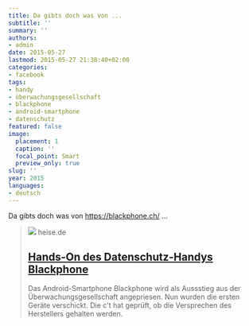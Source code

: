 ```yaml
---
title: Da gibts doch was von ...
subtitle: ''
summary: ''
authors:
- admin
date: 2015-05-27
lastmod: 2015-05-27 21:38:40+02:00
categories:
- facebook
tags:
- handy
- überwachungsgesellschaft
- blackphone
- android-smartphone
- datenschutz
featured: false
image:
  placement: 1
  caption: ''
  focal_point: Smart
  preview_only: true
slug: ''
year: 2015
languages:
- deutsch
---
```


Da gibts doch was von https://blackphone.ch/ ...
> [![](https://heise.cloudimg.io/bound/1200x1200/q85.png-lossy-85.webp-lossy-85.foil1/_www-heise-de_/ct/icons/ct_facebook_social_graph.png)](http://www.heise.de/ct/artikel/Hands-On-des-Datenschutz-Handys-Blackphone-2249313.html)
> heise.de
> ## [Hands-On des Datenschutz-Handys Blackphone](http://www.heise.de/ct/artikel/Hands-On-des-Datenschutz-Handys-Blackphone-2249313.html)
>
>Das Android-Smartphone Blackphone wird als Aussstieg aus der Überwachungsgesellschaft angepriesen. Nun wurden die ersten Geräte verschickt. Die c't hat geprüft, ob die Versprechen des Herstellers gehalten werden.
